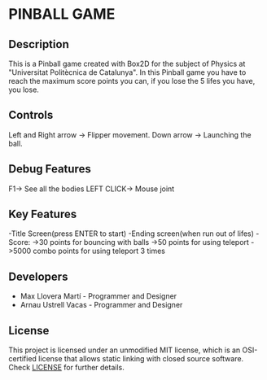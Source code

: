 # PINBALL GAME

## Description
This is a Pinball game created with Box2D for the subject of Physics at 
"Universitat Politècnica de Catalunya".
In this Pinball game you have to reach the maximum score points you can, 
if you lose the 5 lifes you have, you lose.


## Controls
Left and Right arrow -> Flipper movement.
Down arrow -> Launching the ball.


## Debug Features
F1-> See all the bodies
LEFT CLICK-> Mouse joint

## Key Features
-Title Screen(press ENTER to start)
-Ending screen(when run out of lifes)
-Score:
->30 points for bouncing with balls
->50 points for using teleport
->5000 combo points for using teleport 3 times

## Developers
 - Max Llovera Martí - Programmer and Designer
 - Arnau Ustrell Vacas - Programmer and Designer

## License

This project is licensed under an unmodified MIT license, which is an OSI-certified license that allows static linking with closed source software. Check [LICENSE](LICENSE) for further details.

